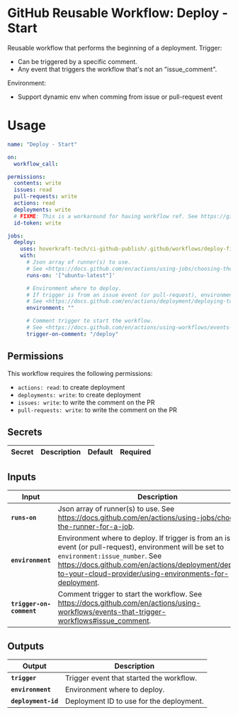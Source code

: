 <!-- start branding -->
<!-- end branding -->
<!-- start title -->

# GitHub Reusable Workflow: Deploy - Start

<!-- end title -->
<!-- start badges -->
<!-- end badges -->
<!-- start description -->

Reusable workflow that performs the beginning of a deployment.
Trigger:

- Can be triggered by a specific comment.
- Any event that triggers the workflow that's not an "issue_comment".

Environment:

- Support dynamic env when comming from issue or pull-request event

<!-- end description -->
<!-- start contents -->
<!-- end contents -->

# Usage

<!-- start usage -->

```yaml
name: "Deploy - Start"

on:
  workflow_call:

permissions:
  contents: write
  issues: read
  pull-requests: write
  actions: read
  deployments: write
  # FIXME: This is a workaround for having workflow ref. See https://github.com/orgs/community/discussions/38659
  id-token: write

jobs:
  deploy:
    uses: hoverkraft-tech/ci-github-publish/.github/workflows/deploy-finish.yml@0.14.0
    with:
      # Json array of runner(s) to use.
      # See <https://docs.github.com/en/actions/using-jobs/choosing-the-runner-for-a-job>.
      runs-on: '["ubuntu-latest"]'

      # Environment where to deploy.
      # If trigger is from an issue event (or pull-request), environment will be set to `environment:issue_number`.
      # See <https://docs.github.com/en/actions/deployment/deploying-to-your-cloud-provider/using-environments-for-deployment>.
      environment: ""

      # Comment trigger to start the workflow.
      # See <https://docs.github.com/en/actions/using-workflows/events-that-trigger-workflows#issue_comment>.
      trigger-on-comment: "/deploy"
```

<!-- end usage -->

## Permissions

<!-- start permissions -->

This workflow requires the following permissions:

- `actions: read`: to create deployment
- `deployments: write`: to create deployment
- `issues: write`: to write the comment on the PR
- `pull-requests: write`: to write the comment on the PR

<!-- end permissions -->
<!--
// jscpd:ignore-start
-->

## Secrets

<!-- start secrets -->

| **Secret** | **Description** | **Default** | **Required** |
| ---------- | --------------- | ----------- | ------------ |

<!-- end secrets -->
<!--
// jscpd:ignore-end
-->

## Inputs

<!-- start inputs -->

| **Input**                           | **Description**                                                                                                                                                                                                                                                  | **Default**                    | **Type** | **Required** |
| ----------------------------------- | ---------------------------------------------------------------------------------------------------------------------------------------------------------------------------------------------------------------------------------------------------------------- | ------------------------------ | -------- | ------------ |
| **<code>runs-on</code>**            | Json array of runner(s) to use. See <https://docs.github.com/en/actions/using-jobs/choosing-the-runner-for-a-job>.                                                                                                                                               | <code>["ubuntu-latest"]</code> | `string` | **false**    |
| **<code>environment</code>**        | Environment where to deploy. If trigger is from an issue event (or pull-request), environment will be set to `environment:issue_number`. See <https://docs.github.com/en/actions/deployment/deploying-to-your-cloud-provider/using-environments-for-deployment>. | <code></code>                  | `string` | **false**    |
| **<code>trigger-on-comment</code>** | Comment trigger to start the workflow. See <https://docs.github.com/en/actions/using-workflows/events-that-trigger-workflows#issue_comment>.                                                                                                                     | <code>/deploy</code>           | `string` | **false**    |

<!-- end inputs -->

## Outputs

<!-- start outputs -->

| **Output**                     | **Description**                          |
| ------------------------------ | ---------------------------------------- |
| **<code>trigger</code>**       | Trigger event that started the workflow. |
| **<code>environment</code>**   | Environment where to deploy.             |
| **<code>deployment-id</code>** | Deployment ID to use for the deployment. |

<!-- end outputs -->
<!-- start [.github/ghadocs/examples/] -->
<!-- end [.github/ghadocs/examples/] -->
